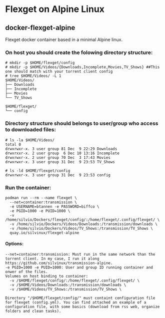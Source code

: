 # Flexget on Alpine Linux
## docker-flexget-alpine
Flexget docker container based in a minimal Alpine linux.

### On host you should create the folowing directory structure:

```
# mkdir -p $HOME/flexget/config
# mkdir -p $HOME/Videos/{Downloads,Incomplete,Movies,TV_Shows} ##This one should match with your torrent client config
# tree $HOME/Videos/ -L 1
$HOME/Videos/
├── Downloads
├── Incomplete
├── Movies
└── TV_Shows

$HOME/flexget/
└── config

```
### Directory structure should belongs to user/group who access to downloaded files:

```
# ls -la $HOME/Videos/
total 0
drwxrwxr-x. 3 user group 81 Dec  9 22:29 Downloads
drwxrxxr-x. 2 user group  6 Dec 10 13:16 Incomplete
drwxrwxr-x. 2 user group 70 Dec  3 17:43 Movies
drwxrwxr-x. 3 user group 31 Dec  9 23:53 TV_Shows

# ls -ld $HOME/flexget/config
drwxrwxr-x. 3 user group 31 Dec  9 23:53 config 

```

### Run the container:

```
podman run --rm --name flexget \
  --net=container:transmission \
  -e USERNAME=btannen -e PASSWORD=biffco \
  -e PGID=1000 -e PUID=1000 \
  -v /home/silvio/Dockers/flexget/config/:/home/flexget/.config/flexget/ \
  -v /home/silvio/Dockers/Videos/Downloads:/transmission/downloads \
  -v /home/silvio/Dockers/Videos/TV_Shows:/transmission/TV_Shows \
  quay.io/silvinux/flexget-alpine

```
#### Options:

```
--net=container:transmission: Must run in the same network than the torrent client. In my case, I run it along https://github.com/silvinux/transmission-alpine.
-e PGID=1000 -e PUID=1000: User and group ID running container and onwer of the files.
Volumes on host binding to container:
  -v /$HOME/flexget/config/:/home/flexget/.config/flexget/ \
  -v /$HOME/Videos/Downloads:/transmission/downloads \
  -v /$HOME/Videos/TV_Shows:/transmission/TV_Shows \

Directory "/$HOME/flexget/config/" must containt configuration file for flexget (config.yml). You can find attached an example of a configuration file, with some basics (download from rss web, organize folders and clean tasks).
```
